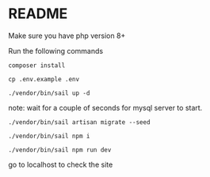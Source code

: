 # README

Make sure you have php version 8+

Run the following commands

`composer install`

`cp .env.example .env`

`./vendor/bin/sail up -d`

note: wait for a couple of seconds for mysql server to start.

`./vendor/bin/sail artisan migrate --seed`

`./vendor/bin/sail npm i`

`./vendor/bin/sail npm run dev`

go to localhost to check the site


